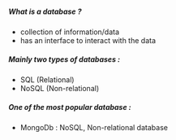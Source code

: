 ##### What is a database ?
- collection of information/data
- has an interface to interact with the data

##### Mainly two types of databases :
- SQL (Relational)
- NoSQL (Non-relational)

##### One of the most popular database :
- MongoDb : NoSQL, Non-relational database
